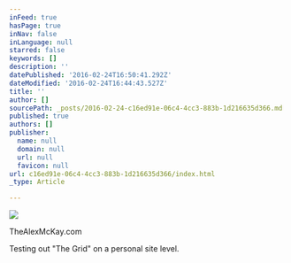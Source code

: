 ```yaml
---
inFeed: true
hasPage: true
inNav: false
inLanguage: null
starred: false
keywords: []
description: ''
datePublished: '2016-02-24T16:50:41.292Z'
dateModified: '2016-02-24T16:44:43.527Z'
title: ''
author: []
sourcePath: _posts/2016-02-24-c16ed91e-06c4-4cc3-883b-1d216635d366.md
published: true
authors: []
publisher:
  name: null
  domain: null
  url: null
  favicon: null
url: c16ed91e-06c4-4cc3-883b-1d216635d366/index.html
_type: Article

---
```

![](https://the-grid-user-content.s3-us-west-2.amazonaws.com/82ab2cc7-ae06-409d-a6c6-eb8874ced577.jpg)

TheAlexMcKay.com

Testing out "The Grid" on a personal site level.